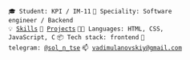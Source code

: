 <code>🎓 Student: KPI / IM-11</code>
<code>👷 Speciality: Software engineer / Backend</code><br>
<code>💡 [Skills](SKILLS.md)</code>
<code>🧻 [Projects](PROJECTS.md)</code>
<code>🧑‍💻 Languages: HTML, CSS, JavaScript, C</code>
<code>📦 Tech stack: frontend</code>
<code>💬 telegram: [@sol_n_tse](https://telegram.me/sol_n_tse)</code>
<code>📫 [vadimulanovskiy@gmail.com](mailto:vadimulanovskiy@gmail.com)</code>
